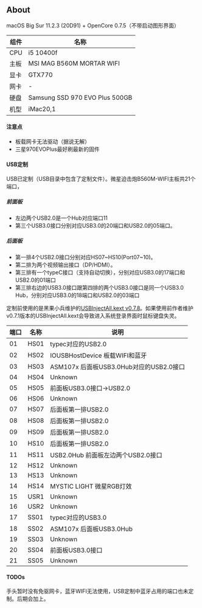 About
---

macOS Big Sur 11.2.3 (20D91) + OpenCore 0.7.5（不带启动图形界面）


| 组件 | 名称 |
| --- | --- |
| CPU | i5 10400f |
| 主板 | MSI MAG B560M MORTAR WIFI |
| 显卡 | GTX770 |
| 网卡 | - |
| 硬盘 | Samsung SSD 970 EVO Plus 500GB |
| 机型 | iMac20,1 |

#### 注意点

- 板载网卡无法驱动（据说无解）
- 三星970EVOPlus最好刷最新的固件

#### USB定制

USB已定制（USB目录中包含了定制文件）。微星迫击炮B560M-WIFI主板共21个端口，

##### 前面板
- 左边两个USB2.0是一个Hub对应端口11
- 第三个USB3.0接口分别对应USB3.0的20端口和USB2.0的05端口。

##### 后面板
- 第一排4个USB2.0接口分别对应HS07~HS10(Port07~10)。
- 第二排为两个视频输出接口（DP/HDMI）。
- 第三排有一个typeC接口（支持自动切换），分别对应USB3.0的17端口和USB2.0的01端口
- 第三排右边的USB3.0接口跟第四排的两个USB3.0接口是同一个USB3.0 Hub，分别对应USB3.0的18端口和USB2.0的03端口

定制前使用的是黑果小兵维护的[USBInjectAll.kext v0.7.8](https://github.com/daliansky/OS-X-USB-Inject-All)。如果使用前作者维护v0.7.1版本的USBInjectAll.kext会导致进入系统登录界面时鼠标键盘失灵。


| 端口  | 名称  | 说明  |
| ---- | ---- | ---- |
| 01 | HS01 | typec对应的USB2.0 |
| 02 | HS02 | IOUSBHostDevice 板载WIFI和蓝牙 |
| 03 | HS03 | ASM107x 后面板USB3.0Hub对应的USB2.0接口 | 
| 04 | HS04 | Unknown |
| 05 | HS05 | 前面板USB3.0接口->USB2.0 |
| 06 | HS06 | Unknown |
| 07 | HS07 | 后面板第一排USB2.0 |
| 08 | HS08 | 后面板第一排USB2.0 |
| 09 | HS09 | 后面板第一排USB2.0 |
| 10 | HS10 | 后面板第一排USB2.0 |
| 11 | HS11 | USB2.0Hub 前面板左边两个USB2.0接口 |
| 12 | HS12 | Unknown |
| 13 | HS13 | Unknown |
| 14 | HS14 | MYSTIC LIGHT 微星RGB灯效 |
| 15 | USR1 | Unknown |
| 16 | USR2 | Unknown |
| 17 | SS01 | typec对应的USB3.0 |
| 18 | SS02 | ASM107x 后面板USB3.0Hub |
| 19 | SS03 | Unknown |
| 20 | SS04 | 前面板USB3.0接口 |
| 21 | SS05 | Unknown |

#### TODOs
手头暂时没有免驱网卡，蓝牙WIFI无法使用，USB定制中蓝牙占用的端口也未定制。后期会加上。
